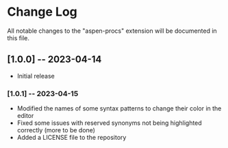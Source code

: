 # Change Log

All notable changes to the "aspen-procs" extension will be documented in this file.


## [1.0.0] -- 2023-04-14

- Initial release

### [1.0.1] -- 2023-04-15

- Modified the names of some syntax patterns to change their color in the editor
- Fixed some issues with reserved synonyms not being highlighted correctly (more to be done)
- Added a LICENSE file to the repository